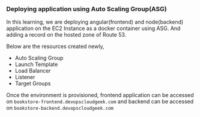### Deploying application using Auto Scaling Group(ASG)

In this learning, we are deploying angular(frontend) and node(backend) application on the EC2 Instance as a docker container using ASG. And adding a record on the hosted zone of Route 53.

Below are the resources created newly,

* Auto Scaling Group
* Launch Template
* Load Balancer
* Listener
* Target Groups

Once the environment is provisioned, frontend application can be accessed on `bookstore-frontend.devopscloudgeek.com` and backend can be accessed on `bookstore-backend.devopscloudgeek.com`